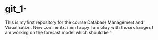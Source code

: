 # git_1-
This is my first repository for the course Database Management and Visualisation. 
New comments. 
i am happy
I am okay with those changes
I am working on the forecast model which should be 1 
